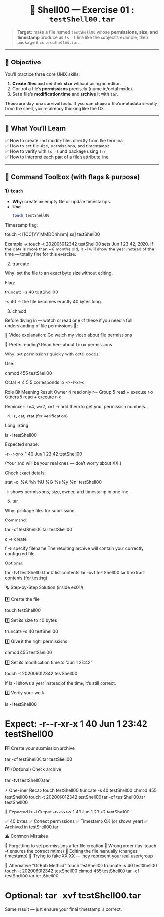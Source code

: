 <h1 align="center">💠 Shell00 — Exercise 01 : <code>testShell00.tar</code></h1>

> **Target:** make a file named `testShell00` whose **permissions, size, and timestamp** produce an `ls -l` line like the subject’s example, then package it as `testShell00.tar`.

---

## 🎯 **Objective**

You’ll practice three core UNIX skills:

1. **Create files** and set their **size** without using an editor.  
2. Control a file’s **permissions** precisely (numeric/octal mode).  
3. Set a file’s **modification time** and **archive** it with `tar`.

These are day-one survival tools. If you can shape a file’s metadata directly from the shell, you’re already thinking like the OS.

---

## 🧠 **What You’ll Learn**

✅ How to create and modify files directly from the terminal  
✅ How to set file size, permissions, and timestamps  
✅ How to verify with `ls -l` and package using `tar`  
✅ How to interpret each part of a file’s attribute line  

---

## 🧰 **Command Toolbox (with flags & purpose)**

### 1) `touch`
- **Why:** create an empty file or update timestamps.  
- **Use:**  
  ```bash
  touch testShell00


Timestamp flag:

touch -t [[CC]YY]MMDDhhmm[.ss] testShell00


Example → touch -t 202006012342 testShell00 sets Jun 1 23:42, 2020.
If the date is more than ~6 months old, ls -l will show the year instead of the time — totally fine for this exercise.

2) truncate

Why: set the file to an exact byte size without editing.

Flag:

truncate -s 40 testShell00


-s 40 → the file becomes exactly 40 bytes long.

3) chmod

Before diving in — watch or read one of these if you need a full understanding of file permissions 🔑:

🎥 Video explanation: Go watch my video about file permissions

📘 Prefer reading? Read here about Linux permissions

Why: set permissions quickly with octal codes.

Use:

chmod 455 testShell00


Octal → 4 5 5 corresponds to -r--r-xr-x

Role	Bit	Meaning	Result
Owner	4	read only	r--
Group	5	read + execute	r-x
Others	5	read + execute	r-x

Reminder: r=4, w=2, x=1 → add them to get your permission numbers.

4) ls, cat, stat (for verification)

Long listing:

ls -l testShell00


Expected shape:

-r--r-xr-x 1 <user> <group> 40 Jun  1 23:42 testShell00


(Your <user> and <group> will be your real ones — don’t worry about XX.)

Check exact details:

stat -c '%A %h %U %G %s %y %n' testShell00


→ shows permissions, size, owner, and timestamp in one line.

5) tar

Why: package files for submission.

Command:

tar -cf testShell00.tar testShell00


c → create

f → specify filename
The resulting archive will contain your correctly configured file.

Optional:

tar -tvf testShell00.tar   # list contents
tar -xvf testShell00.tar   # extract contents (for testing)

🪜 Step-by-Step Solution (inside ex01/)

1️⃣ Create the file

touch testShell00


2️⃣ Set its size to 40 bytes

truncate -s 40 testShell00


3️⃣ Give it the right permissions

chmod 455 testShell00


4️⃣ Set its modification time to “Jun 1 23:42”

touch -t 202006012342 testShell00


If ls -l shows a year instead of the time, it’s still correct.

5️⃣ Verify your work

ls -l testShell00
# Expect: -r--r-xr-x 1 <user> <group> 40 Jun  1 23:42 testShell00


6️⃣ Create your submission archive

tar -cf testShell00.tar testShell00


7️⃣ (Optional) Check archive

tar -tvf testShell00.tar

⚡ One-liner Recap
touch testShell00
truncate -s 40 testShell00
chmod 455 testShell00
touch -t 202006012342 testShell00
tar -cf testShell00.tar testShell00

🧾 Expected ls -l Output
-r--r-xr-x 1 <user> <group> 40 Jun  1 23:42 testShell00


✅ 40 bytes
✅ Correct permissions
✅ Timestamp OK (or shows year)
✅ Archived in testShell00.tar

⚠️ Common Mistakes

🚫 Forgetting to set permissions after file creation
🚫 Wrong order (last touch -t ensures the correct mtime)
🚫 Editing the file manually (changes timestamp)
🚫 Trying to fake XX XX — they represent your real user/group

🧩 Alternative “GitHub Method”
touch testShell00
truncate -s 40 testShell00
touch -t 202006012342 testShell00
chmod 455 testShell00
tar -cf testShell00.tar testShell00
# Optional: tar -xvf testShell00.tar


Same result — just ensure your final timestamp is correct.
